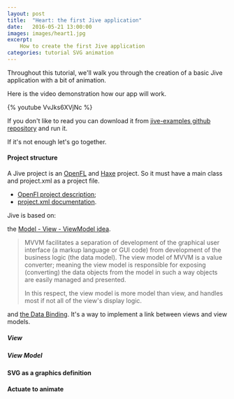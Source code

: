 ```yaml
---
layout: post
title:  "Heart: the first Jive application"
date:   2016-05-21 13:00:00
images: images/heart1.jpg
excerpt:
    How to create the first Jive application
categories: tutorial SVG animation
---
```


Throughout this tutorial, we'll walk you through the creation of a basic Jive application with a bit of animation.

Here is the video demonstration how our app will work.

{% youtube VvJks6XVjNc %}

If you don't like to read you can download it from [jive-examples github repository](https://github.com/jiveui/jive-examples) and run it.

If it's not enough let's go together.

#### Project structure

A Jive project is an [OpenFL](http://openfl.org) and [Haxe](http://haxe.org) project. So it must have a main class and project.xml as a project file.

- [OpenFl project description](http://www.openfl.org/documentation/getting-started/your-first-project/);
- [project.xml documentation](http://www.openfl.org/documentation/projects/project-files/xml-format/).

Jive is based on:

the [Model - View - ViewModel idea](https://en.wikipedia.org/wiki/Model–view–viewmodel).

> MVVM facilitates a separation of development of the graphical user interface (a markup language or GUI code)
> from development of the business logic (the data model).
> The view model of MVVM is a value converter; meaning the view model is responsible for exposing (converting)
> the data objects from the model in such a way objects are easily managed and presented.
>
> In this respect, the view model is more model than view, and handles most if not all of the view's display logic.

and [the Data Binding](https://en.wikipedia.org/wiki/UI_data_binding). It's a way to implement a link between views and view models.


##### View

##### View Model

#### SVG as a graphics definition

#### Actuate to animate
